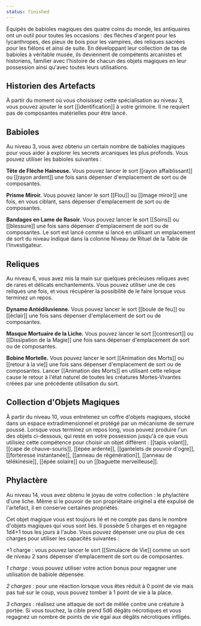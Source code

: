 ```yaml
---
status: finished
---
```

Équipés de babioles magiques des quatre coins du monde, les antiquaires ont un outil pour toutes les occasions : des flèches d'argent pour les lycanthropes, des pieux de bois pour les vampires, des reliques sacrées pour les fiélons et ainsi de suite. En développant leur collection de tas de babioles à véritable musée, ils deviennent de compétents arcanistes et historiens, familier avec l'histoire de chacun des objets magiques en leur possession ainsi qu'avec toutes leurs utilisations.

## Historien des Artefacts

À partir du moment où vous choisissez cette spécialisation au niveau 3, vous pouvez ajouter le sort [[identification]] à votre grimoire. Il ne requiert pas de composantes matérielles pour être lancé.

## Babioles

Au niveau 3, vous avez obtenu un certain nombre de babioles magiques pour vous aider à explorer les secrets arcaniques les plus profonds. Vous pouvez utiliser les babioles suivantes : 

**Tête de Flèche Haineuse.** Vous pouvez lancer le sort [[rayon affaiblissant]] ou [[rayon ardent]] une fois sans dépenser d'emplacement de sort ou de composantes.

**Prisme Miroir.** Vous pouvez lancer le sort [[Flou]] ou [[image miroir]] une fois, en vous ciblant, sans dépenser d'emplacement de sort ou de composantes.

**Bandages en Lame de Rasoir.** Vous pouvez lancer le sort [[Soins]] ou [[blessure]] une fois sans dépenser d'emplacement de sort ou de composantes. Le sort est lancé comme si lancé en utilisant un emplacement de sort du niveau indiqué dans la colonne Niveau de Rituel de la Table de l'Investigateur.

## Reliques
Au niveau 6, vous avez mis la main sur quelques précieuses reliques avec de rares et délicats enchantements. Vous pouvez utiliser une de ces reliques une fois, et vous récupérer la possibilité de le faire lorsque vous terminez un repos.

**Dynamo Antédiluvienne.** Vous pouvez lancer le sort [[boule de feu]] ou [[éclair]] une fois sans dépenser d'emplacement de sort ou de composantes.

**Masque Mortuaire de la Liche.** Vous pouvez lancer le sort [[contresort]] ou [[Dissipation de la Magie]] une fois sans dépenser d'emplacement de sort ou de composantes.

**Bobine Mortelle.** Vous pouvez lancer le sort [[Animation des Morts]] ou [[retour à la vie]] une fois sans dépenser d'emplacement de sort ou de composantes. Lancer [[Animation des Morts]] en utilisant cette relique cause le retour à l'état naturel de toutes les créatures Mortes-Vivantes créées par une précédente utilisation du sort.

## Collection d'Objets Magiques
À partir du niveau 10, vous entretenez un coffre d'objets magiques, stocké dans un espace extradimensionnel et protégé par un mécanisme de serrure poussé. Lorsque vous terminez un repos long, vous pouvez produire l'un des objets ci-dessous, qui reste en votre possession jusqu'à ce que vous utilisiez cette compétence pour choisir un objet différent : 
[[tapis volant]], [[cape de chauve-souris]], [[épée ardente]], [[gantelets de pouvoir d'ogre]], [[forteresse instantanée]], [[anneau de régénération]], [[anneau de télékinésie]], [[épée solaire]] ou un [[baguette merveilleuse]].

## Phylactère
Au niveau 14, vous avez obtenu le joyau de votre collection : le phylactère d'une liche. Même si le pouvoir de son propriétaire originel a été expulsé de l'artefact, il en conserve certaines propriétés.

Cet objet magique vous est toujours lié et ne compte pas dans le nombre d'objets magiques qui vous sont liés. Il possède 5 charges et en regagne 1d4+1 tous les jours à l'aube. Vous pouvez dépenser une ou plus de ces charges pour utiliser les capacités suivantes : 

*1 charge : vous pouvez lancer le sort [[Simulacre de Vie]] comme un sort de niveau 2 sans dépenser d'emplacement de sort ou de composantes.

*1 charge :* vous pouvez utiliser votre action bonus pour regagner une utilisation de babiole dépensée.

*2 charges :* pour une réaction lorsque vous êtes réduit à 0 point de vie mais pas tué sur le coup, vous pouvez tomber à 1 point de vie à la place.

*3 charges :* réalisez une attaque de sort de mêlée contre une créature à portée. Si vous touchez, la cible prend 5d6 dégâts nécrotiques et vous regagnez un nombre de points de vie égal aux dégâts nécrotiques infligés.
